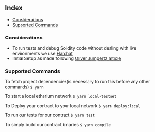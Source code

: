 ## Index
- [Considerations](#considerations)
- [Supported Commands](#supported-commands)


### Considerations
- To run tests and debug Solidity code without dealing with live environments we use [Hardhat](https://hardhat.org/)
- Initial Setup as made following [Oliver Jumpertz article](https://blog.oliverjumpertz.dev/how-to-set-up-a-solidity-project-and-create-your-first-smart-contract)


### Supported Commands
To fetch project dependencies(is necessary to run this before any other commands)
```$ yarn```

To start a local etherium network
```$ yarn local-testnet```

To Deploy your contract to your local network
```$ yarn deploy:local```

To run our tests for our contract
```$ yarn test```

To simply build our contract binaries
```$ yarn compile```
